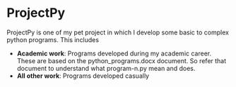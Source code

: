 # ProjectPy

ProjectPy is one of my pet project in which I develop some basic to complex python programs. This includes
- **Academic work**: Programs developed during my academic career. These are based on the python_programs.docx document. So refer that document to understand what program-n.py mean and does.
- **All other work**: Programs developed casually
